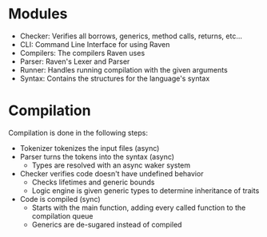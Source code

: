 # Modules

- Checker: Verifies all borrows, generics, method calls, returns, etc...
- CLI: Command Line Interface for using Raven
- Compilers: The compilers Raven uses
- Parser: Raven's Lexer and Parser
- Runner: Handles running compilation with the given arguments
- Syntax: Contains the structures for the language's syntax

# Compilation

Compilation is done in the following steps:
- Tokenizer tokenizes the input files (async)
- Parser turns the tokens into the syntax (async)
  - Types are resolved with an async waker system
- Checker verifies code doesn't have undefined behavior
  - Checks lifetimes and generic bounds
  - Logic engine is given generic types to determine inheritance of traits
- Code is compiled (sync)
  - Starts with the main function, adding every called function to the compilation queue
  - Generics are de-sugared instead of compiled